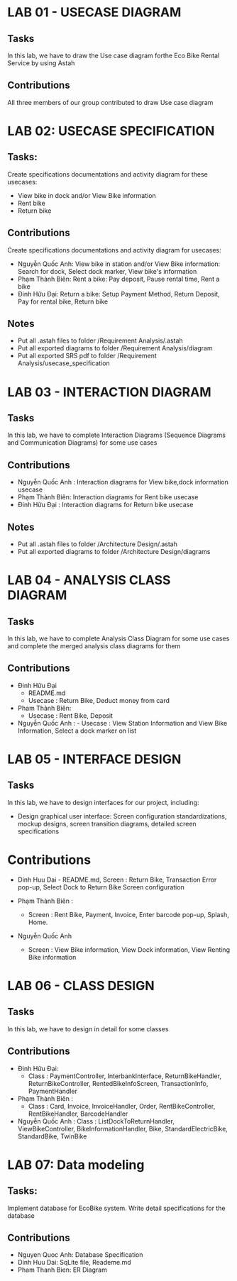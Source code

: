 # LAB 01 - USECASE DIAGRAM

## Tasks

In this lab, we have to draw the Use case diagram forthe Eco Bike Rental Service by using Astah

## Contributions

All three members of our group contributed to draw Use case diagram

# LAB 02: USECASE SPECIFICATION

## Tasks:

Create specifications documentations and activity diagram for these usecases:

- View bike in dock and/or View Bike information
- Rent bike
- Return bike

## Contributions

Create specifications documentations and activity diagram for usecases:

- Nguyễn Quốc Anh: View bike in station and/or View Bike information: Search for dock, Select dock marker, View bike's information
- Phạm Thành Biên: Rent a bike: Pay deposit, Pause rental time, Rent a bike
- Đinh Hữu Đại: Return a bike: Setup Payment Method, Return Deposit, Pay for rental bike, Return bike

## Notes

- Put all .astah files to folder /Requirement Analysis/.astah
- Put all exported diagrams to folder /Requirement Analysis/diagram
- Put all exported SRS pdf to folder /Requirement Analysis/usecase_specification

# LAB 03 - INTERACTION DIAGRAM

## Tasks

In this lab, we have to complete Interaction Diagrams (Sequence Diagrams and Communication Diagrams) for some use cases

## Contributions

- Nguyễn Quốc Anh : Interaction diagrams for View bike,dock information usecase
- Phạm Thành Biên: Interaction diagrams for Rent bike usecase
- Đinh Hữu Đại : Interaction diagrams for Return bike usecase

## Notes

- Put all .astah files to folder /Architecture Design/.astah
- Put all exported diagrams to folder /Architecture Design/diagrams

# LAB 04 - ANALYSIS CLASS DIAGRAM

## Tasks

In this lab, we have to complete Analysis Class Diagram for some use cases and complete the merged analysis class diagrams for them

## Contributions

- Đinh Hữu Đại
  - README.md
  - Usecase : Return Bike, Deduct money from card
- Pham Thành Biên:
  - Usecase : Rent Bike, Deposit
- Nguyễn Quốc Anh : - Usecase : View Station Information and View Bike Information, Select a dock marker on list

# LAB 05 - INTERFACE DESIGN

## Tasks

In this lab, we have to design interfaces for our project, including:

- Design graphical user interface: Screen configuration standardizations, mockup designs, screen transition diagrams, detailed screen specifications

# Contributions

- Dinh Huu Dai - README.md, Screen : Return Bike, Transaction Error pop-up, Select Dock to Return Bike
  Screen configuration
- Phạm Thành Biên :

  - Screen : Rent Bike, Payment, Invoice, Enter barcode pop-up, Splash, Home.

- Nguyễn Quốc Anh
  - Screen : View Bike information, View Dock information, View Renting Bike information

# LAB 06 - CLASS DESIGN

## Tasks

In this lab, we have to design in detail for some classes

## Contributions

- Đinh Hữu Đại:
  - Class : PaymentController, InterbankInterface, ReturnBikeHandler, ReturnBikeController, RentedBikeInfoScreen, TransactionInfo, PaymentHandler
- Phạm Thành Biên :
  - Class : Card, Invoice, InvoiceHandler, Order, RentBikeController, RentBikeHandler, BarcodeHandler
- Nguyễn Quốc Anh :
  Class : ListDockToReturnHandler, ViewBikeController, BikeInformationHandler, Bike, StandardElectricBike, StandardBike, TwinBike

# LAB 07: Data modeling

## Tasks:

Implement database for EcoBike system. Write detail specifications for the database

## Contributions

- Nguyen Quoc Anh: Database Specification
- Dinh Huu Dai: SqLite file, Reademe.md
- Pham Thanh Bien: ER Diagram
